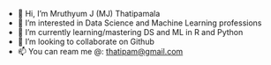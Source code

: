 - 👋 Hi, I’m Mruthyum J (MJ) Thatipamala
- 👀 I’m interested in Data Science and Machine Learning professions
- 🌱 I’m currently learning/mastering DS and ML in R and Python
- 💞️ I’m looking to collaborate on Github
- 📫 You can ream me @: thatipam@gmail.com

<!---
thatipam/thatipam is a ✨ special ✨ repository because its `README.md` (this file) appears on your GitHub profile.
You can click the Preview link to take a look at your changes.
--->
